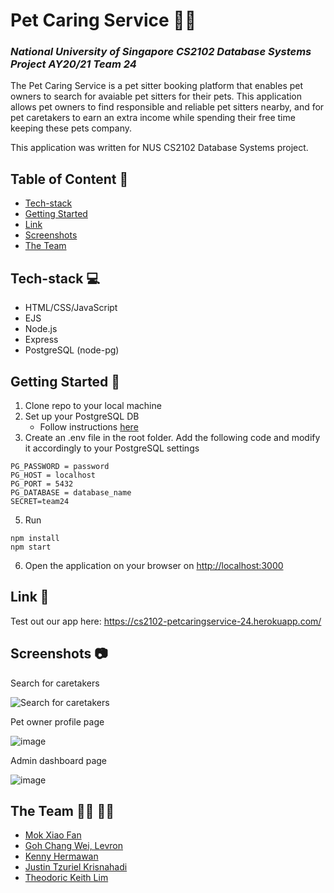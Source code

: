 # Pet Caring Service :dog::cat:
### _National University of Singapore CS2102 Database Systems Project AY20/21 Team 24_

The Pet Caring Service is a pet sitter booking platform that enables pet owners to search for avaiable pet sitters for their pets. This application allows pet owners to find responsible and reliable pet sitters nearby, and for pet caretakers to earn an extra income while spending their free time keeping these pets company.

This application was written for NUS CS2102 Database Systems project.

## Table of Content :scroll:
* [Tech-stack](#tech-stack-computer)
* [Getting Started](#getting-started-book)
* [Link](#link-link)
* [Screenshots](#screenshots-camera)
* [The Team](#the-team-man_technologist-woman_technologist)

## Tech-stack :computer:
* HTML/CSS/JavaScript
* EJS
* Node.js
* Express
* PostgreSQL (node-pg)

## Getting Started :book:
1. Clone repo to your local machine
2. Set up your PostgreSQL DB
    * Follow instructions [here](https://www.youtube.com/watch?v=fZQI7nBu32M&t=424s)
4. Create an .env file in the root folder. Add the following code and modify it accordingly to your PostgreSQL settings
```PG_USER = username
PG_PASSWORD = password
PG_HOST = localhost
PG_PORT = 5432
PG_DATABASE = database_name
SECRET=team24
```
5. Run
```
npm install
npm start 
 ```
6. Open the application on your browser on [http://localhost:3000](http://localhost:3000)

## Link :link:
Test out our app here: https://cs2102-petcaringservice-24.herokuapp.com/

## Screenshots :camera:
Search for caretakers

![Search for caretakers](https://user-images.githubusercontent.com/38778609/111898561-c2d2fc80-8a61-11eb-93bb-84804a4a1596.png)

Pet owner profile page

![image](https://user-images.githubusercontent.com/38778609/111898565-cebebe80-8a61-11eb-8f8a-48e1a57943e5.png)

Admin dashboard page

![image](https://user-images.githubusercontent.com/38778609/111898569-d5e5cc80-8a61-11eb-8631-80df38a565e4.png)


## The Team :man_technologist: :woman_technologist:
* [Mok Xiao Fan](https://github.com/chowzzzz)
* [Goh Chang Wei, Levron](https://github.com/Pomegrantooo)
* [Kenny Hermawan](https://github.com/kennyhw)
* [Justin Tzuriel Krisnahadi](https://github.com/justintzuriel)
* [Theodoric Keith Lim](https://github.com/theodoriclim)
